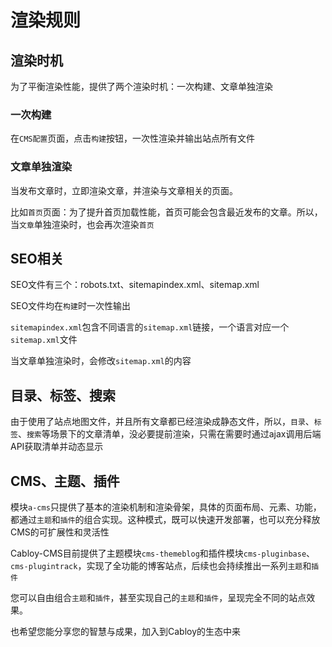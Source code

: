 # 渲染规则

## 渲染时机

为了平衡渲染性能，提供了两个渲染时机：一次构建、文章单独渲染

### 一次构建

在`CMS配置`页面，点击`构建`按钮，一次性渲染并输出站点所有文件

### 文章单独渲染

当发布文章时，立即渲染文章，并渲染与文章相关的页面。

比如`首页`页面：为了提升首页加载性能，首页可能会包含最近发布的文章。所以，当`文章`单独渲染时，也会再次渲染`首页`

## SEO相关

SEO文件有三个：robots.txt、sitemapindex.xml、sitemap.xml

SEO文件均在`构建`时一次性输出

`sitemapindex.xml`包含不同语言的`sitemap.xml`链接，一个语言对应一个`sitemap.xml`文件

当文章单独渲染时，会修改`sitemap.xml`的内容

## 目录、标签、搜索

由于使用了站点地图文件，并且所有文章都已经渲染成静态文件，所以，`目录`、`标签`、`搜索`等场景下的文章清单，没必要提前渲染，只需在需要时通过ajax调用后端API获取清单并动态显示

## CMS、主题、插件

模块`a-cms`只提供了基本的渲染机制和渲染骨架，具体的页面布局、元素、功能，都通过`主题`和`插件`的组合实现。这种模式，既可以快速开发部署，也可以充分释放CMS的可扩展性和灵活性

Cabloy-CMS目前提供了主题模块`cms-themeblog`和插件模块`cms-pluginbase`、`cms-plugintrack`，实现了全功能的博客站点，后续也会持续推出一系列`主题`和`插件`

您可以自由组合`主题`和`插件`，甚至实现自己的`主题`和`插件`，呈现完全不同的站点效果。

也希望您能分享您的智慧与成果，加入到Cabloy的生态中来
